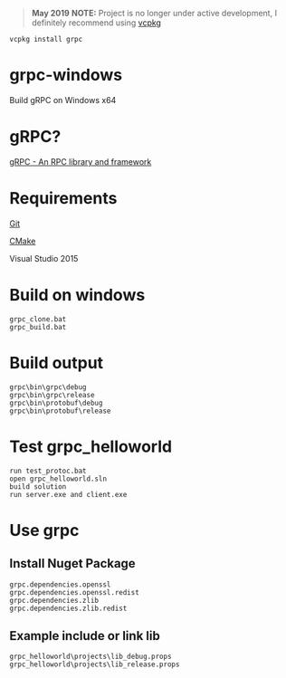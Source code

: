 > **May 2019** **NOTE:** Project is no longer under active development, I definitely recommend using [vcpkg](https://github.com/microsoft/vcpkg)
```
vcpkg install grpc
```

# grpc-windows
Build gRPC on Windows x64

# gRPC?
[gRPC - An RPC library and framework](http://github.com/grpc/grpc)

# Requirements
[Git](https://git-scm.com)

[CMake](https://cmake.org/)

Visual Studio 2015

# Build on windows
```
grpc_clone.bat
grpc_build.bat
```

# Build output
```
grpc\bin\grpc\debug
grpc\bin\grpc\release
grpc\bin\protobuf\debug
grpc\bin\protobuf\release
```

# Test grpc_helloworld
```
run test_protoc.bat
open grpc_helloworld.sln
build solution
run server.exe and client.exe
```

# Use grpc

## Install Nuget Package
```
grpc.dependencies.openssl
grpc.dependencies.openssl.redist
grpc.dependencies.zlib
grpc.dependencies.zlib.redist
```

## Example include or link lib
```
grpc_helloworld\projects\lib_debug.props
grpc_helloworld\projects\lib_release.props
```
